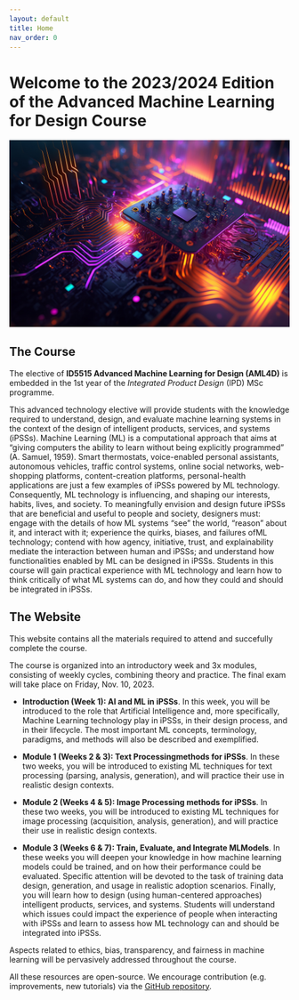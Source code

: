 ```yaml
---
layout: default
title: Home
nav_order: 0
---
```


# Welcome to the 2023/2024 Edition of the Advanced Machine Learning for Design Course

<p align="center">
  <img src="/assets/images/home-screen.png" />
</p>

## The Course

The elective of **ID5515 Advanced Machine Learning for Design (AML4D)** is embedded in the 1st
year of the *Integrated Product Design* (IPD) MSc programme.

This advanced technology elective will provide students with the knowledge required to
understand, design, and evaluate machine learning systems in the context of the design of
intelligent products, services, and systems (iPSSs). Machine Learning (ML) is a computational
approach that aims at “giving computers the ability to learn without being explicitly
programmed” (A. Samuel, 1959). Smart thermostats, voice-enabled personal assistants,
autonomous vehicles, traffic control systems, online social networks, web-shopping platforms,
content-creation platforms, personal-health applications are just a few examples of
iPSSs powered by ML technology. Consequently, ML technology is influencing, and shaping
our interests, habits, lives, and society. To meaningfully envision and design future
iPSSs that are beneficial and useful to people and society, designers must: engage with the
details of how ML systems “see” the world, “reason” about it, and interact with it; experience
the quirks, biases, and failures ofML technology; contend with how agency, initiative,
trust, and explainability mediate the interaction between human and iPSSs; and understand
how functionalities enabled by ML can be designed in iPSSs. Students in this course
will gain practical experience with ML technology and learn how to think critically of what
ML systems can do, and how they could and should be integrated in iPSSs.

## The Website

This website contains all the materials required to attend and succefully complete the course. 

The course is organized into an introductory week and 3x modules, consisting of weekly cycles, combining theory and practice. The final exam will take place on Friday, Nov. 10,
2023.

- **Introduction (Week 1): AI and ML in iPSSs**. In this week, you will be introduced to the role that Artificial Intelligence and, more specifically,
Machine Learning technology play in iPSSs, in their design process, and in their lifecycle.
The most important ML concepts, terminology, paradigms, and methods will also be
described and exemplified.

- **Module 1 (Weeks 2 & 3): Text Processingmethods for iPSSs**. In these two weeks, you will be introduced to existing ML techniques for text processing
(parsing, analysis, generation), and will practice their use in realistic design contexts.

- **Module 2 (Weeks 4 & 5): Image Processing methods for iPSSs**.
In these two weeks, you will be introduced to existing ML techniques for image processing
(acquisition, analysis, generation), and will practice their use in realistic design contexts.

- **Module 3 (Weeks 6 & 7): Train, Evaluate, and Integrate MLModels**.
In these weeks you will deepen your knowledge in how machine learning models could
be trained, and on how their performance could be evaluated. Specific attention will be
devoted to the task of training data design, generation, and usage in realistic adoption scenarios.
Finally, you will learn how to design (using human-centered approaches) intelligent
products, services, and systems. Students will understand which issues could impact the
experience of people when interacting with iPSSs and learn to assess how ML technology
can and should be integrated into iPSSs.

Aspects related to ethics, bias, transparency, and fairness in machine learning will be pervasively addressed throughout the course.  

All these resources are open-source. We encourage contribution (e.g. improvements, new tutorials) via the [GitHub repository](https://github.com/aml4design/aml4design.github.io).


